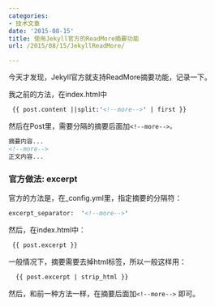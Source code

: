```yaml
---
categories:
- 技术文章
date: '2015-08-15'
title: 使用Jekyll官方的ReadMore摘要功能
url: /2015/08/15/JekyllReadMore/

---
```



今天才发现，Jekyll官方就支持ReadMore摘要功能，记录一下。

<!--more-->

我之前的方法，在index.html中

```html
 {{ post.content ||split:'<!--more-->' | first }} 
```

然后在Post里，需要分隔的摘要后面加`<!--more-->。`

```html
摘要内容...
<!--more-->
正文内容...
```

### 官方做法: excerpt

官方的方法是，在_config.yml里，指定摘要的分隔符：

```html
excerpt_separator:  '<!--more-->'
```

然后，在index.html中：

```html
 {{ post.excerpt }} 
```

一般情况下，摘要需要去掉html标签，所以一般这样用：

```html
  {{ post.excerpt | strip_html }} 
```

然后，和前一种方法一样，在摘要后面加`<!--more-->`  即可。
